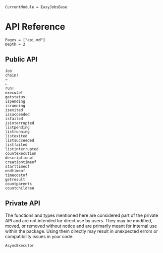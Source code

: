 ```@meta
CurrentModule = EasyJobsBase
```

# API Reference

```@contents
Pages = ["api.md"]
Depth = 2
```

## Public API

```@docs
Job
chain!
→
←
run!
execute!
getstatus
ispending
isrunning
isexited
issucceeded
isfailed
isinterrupted
listpending
listrunning
listexited
listsucceeded
listfailed
listinterrupted
countexecution
descriptionof
creationtimeof
starttimeof
endtimeof
timecostof
getresult
countparents
countchildren
```

## Private API

The functions and types mentioned here are considered part of the private API and are not
intended for direct use by users. They may be modified, moved, or removed without notice and
are primarily meant for internal use within the package. Using them directly may result in
unexpected errors or compatibility issues in your code.

```@docs
AsyncExecutor
```
